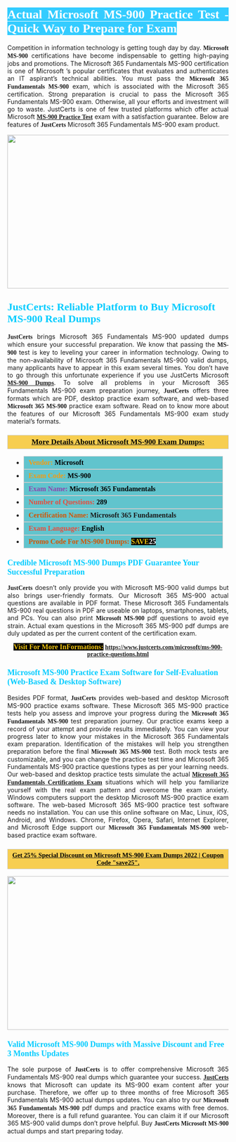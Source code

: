 <h1 style="text-align: justify;"><span style="color:#ffffff;"><span style="font-family:Georgia,serif;"><strong><span style="background-color:#33ccff;">Actual Microsoft MS-900 Practice Test - Quick Way to Prepare for Exam</span></strong></span></span></h1>

<p style="text-align: justify;">Competition in information technology is getting tough day by day. <span style="font-family:Georgia,serif;"><strong>Microsoft MS-900</strong></span> certifications have become indispensable to getting high-paying jobs and promotions. The Microsoft 365 Fundamentals MS-900 certification is one of Microsoft ’s popular certificates that evaluates and authenticates an IT aspirant’s technical abilities. You must pass the <span style="font-family:Georgia,serif;"><strong>Microsoft 365 Fundamentals MS-900</strong></span> exam, which is associated with the Microsoft 365 certification. Strong preparation is crucial to pass the Microsoft 365 Fundamentals MS-900 exam. Otherwise, all your efforts and investment will go to waste. JustCerts is one of few trusted platforms which offer actual Microsoft <span style="font-size:14px;"><span style="font-family:Georgia,serif;"><strong><a href="https://www.justcerts.com/microsoft/ms-900-practice-questions.html">MS-900 Practice Test</a></strong></span></span> exam with a satisfaction guarantee. Below are features of <span style="font-size:14px;"><span style="font-family:Georgia,serif;"><strong>JustCerts</strong></span></span> Microsoft 365 Fundamentals MS-900 exam product.</p>

<p style="text-align: center;"><a href="https://www.justcerts.com/microsoft/ms-900-practice-questions.html"><img alt="" src="https://i.imgur.com/tWVNC2Y.jpg" style="width: 720px; height: 350px;" /></a></p>

<h2 style="margin-right:0in; margin-left:0in"><span style="color:#00ccff;"><span style="font-family:Georgia,serif;"><strong><span style="font-size:18pt">JustCerts: Reliable Platform to Buy Microsoft MS-900 Real Dumps</span></strong></span></span></h2>

<p style="text-align: justify;"><span style="font-size:14px;"><span style="font-family:Georgia,serif;"><strong>JustCerts</strong></span></span> brings Microsoft 365 Fundamentals MS-900 updated dumps which ensure your successful preparation. We know that passing the <span style="font-family:Georgia,serif;"><strong>MS-900 </strong></span> test is key to leveling your career in information technology. Owing to the non-availability of Microsoft 365 Fundamentals MS-900 valid dumps, many applicants have to appear in this exam several times. You don’t have to go through this unfortunate experience if you use JustCerts Microsoft <a href="https://www.justcerts.com/microsoft/ms-900-practice-questions.html"><span style="font-family:Georgia,serif;"><strong>MS-900 Dumps</strong></span></a>. To solve all problems in your Microsoft 365 Fundamentals MS-900 exam preparation journey, <strong><span style="font-size:14px;"><span style="font-family:Georgia,serif;">JustCerts</span></span></strong> offers three formats which are PDF, desktop practice exam software, and web-based <span style="font-family:Georgia,serif;"><strong>Microsoft 365 MS-900</strong></span> practice exam software. Read on to know more about the features of our Microsoft 365 Fundamentals MS-900 exam study material’s formats.</p>

<h3 style="background: #f7ce50; border: 1px solid rgb(204, 204, 204); padding: 5px 10px; text-align: center;"><span style="font-family:Georgia,serif;"><u><u><span style="color:#000000;"><span style="font-size:11pt"><span style="line-height:normal"><b><span style="font-size:13.0pt"><span cambria="">More Details About Microsoft MS-900 Exam Dumps:</span></span></b></span></span></span></u></u></span></h3>

<ul>
	<li style="margin:0cm 10pt">
	<div style="background:#61c4cd; border: 1px solid rgb(204, 204, 204); padding: 5px 10px; text-align: justify;"><span style="font-family:Georgia,serif;"><span style="font-size:11pt"><span style="line-height:normal"><b><span style="font-size:12.0pt"><span new="" roman="" times=""><span style="color:#f39c12;">Vendor:</span> <span style="color:#000000;">Microsoft</span></span></span></b></span></span></span></div>
	</li>
	<li style="margin:0cm 10pt">
	<div style="background: #61c4cd; border: 1px solid rgb(204, 204, 204); padding: 5px 10px; text-align: justify;"><span style="font-family:Georgia,serif;"><span style="font-size:11pt"><span style="line-height:normal"><b><span style="font-size:12.0pt"><span new="" roman="" times=""><span style="color:#f39c12;">Exam Code:</span> <span style="color:#000000;">MS-900</span></span></span></b></span></span></span></div>
	</li>
	<li style="margin:0cm 10pt">
	<div style="background: #61c4cd; border: 1px solid rgb(204, 204, 204); padding: 5px 10px; text-align: justify;"><span style="font-family:Georgia,serif;"><span style="font-size:11pt"><span style="line-height:normal"><b><span style="font-size:12.0pt"><span new="" roman="" times=""><span style="color:#8e44ad;">Exam Name:</span> <span style="color:#000000;">Microsoft 365 Fundamentals</span></span></span></b></span></span></span></div>
	</li>
	<li style="margin:0cm 10pt">
	<div style="background: #61c4cd; border: 1px solid rgb(204, 204, 204); padding: 5px 10px;"><span style="font-family:Georgia,serif;"><span style="font-size:11pt"><span style="line-height:normal"><b><span style="font-size:12.0pt"><span new="" roman="" times=""><span style="color:#e74c3c;">Number of Questions:</span><span style="color:#000000;"><span style="color:#f1c40f;"> </span>289</span></span></span></b></span></span></span></div>
	</li>
	<li style="margin:0cm 10pt">
	<div style="background: #61c4cd; border: 1px solid rgb(204, 204, 204); padding: 5px 10px; text-align: justify;"><span style="font-family:Georgia,serif;"><span style="font-size:11pt"><span style="line-height:normal"><b><span style="font-size:12.0pt"><span new="" roman="" times=""><span style="color:#d35400;">Certification Name:</span> Microsoft 365 Fundamentals</span></span></b></span></span></span></div>
	</li>
	<li style="margin:0cm 10pt">
	<div style="background: #61c4cd; border: 1px solid rgb(204, 204, 204); padding: 5px 10px; text-align: justify;"><span style="font-family:Georgia,serif;"><span style="font-size:11pt"><span style="line-height:normal"><b><span style="font-size:12.0pt"><span new="" roman="" times=""><span style="color:#e74c3c;">Exam Language:</span> <span style="color:#000000;">English</span></span></span></b></span></span></span></div>
	</li>
	<li style="margin:0cm 10pt">
	<div style="background: #61c4cd; border: 1px solid rgb(204, 204, 204); padding: 5px 10px;"><span style="font-family:Georgia,serif;"><span style="font-size:11pt"><span style="line-height:normal"><b><span style="font-size:12.0pt"><span new="" roman="" times=""><span style="color:#d35400;">Promo Code For MS-900 Dumps:</span><span style="color:#f1c40f;"> <span style="background-color:#000000;">SAVE</span></span><span style="color:#ffffff;"><span style="background-color:#000000;">25</span></span></span></span></b></span></span></span></div>
	</li>
</ul>

<h3 style="margin-right:0in; margin-left:0in"><span style="color:#00ccff;"><span style="font-family:Georgia,serif;"><strong><span style="font-size:13.5pt">Credible Microsoft MS-900 Dumps PDF Guarantee Your Successful Preparation</span></strong></span></span></h3>

<p style="text-align: justify;"><span style="font-size:14px;"><span style="font-family:Georgia,serif;"><strong>JustCerts</strong></span></span> doesn’t only provide you with Microsoft MS-900 valid dumps but also brings user-friendly formats. Our Microsoft 365 MS-900 actual questions are available in PDF format. These Microsoft 365 Fundamentals MS-900 real questions in PDF are useable on laptops, smartphones, tablets, and PCs. You can also print <span style="font-family:Georgia,serif;"><strong>Microsoft MS-900</strong></span> pdf questions to avoid eye strain. Actual exam questions in the Microsoft 365 MS-900 pdf dumps are duly updated as per the current content of the certification exam.</p>

<p style="text-align: center;"><span style="font-family:Georgia,serif;"><strong><span style="font-size:16px;"><span style="color:#f1c40f;"><span style="background-color:#000000;">Visit For More InFormations:</span></span></span> <a href="https://www.justcerts.com/microsoft/ms-900-practice-questions.html">https://www.justcerts.com/microsoft/ms-900-practice-questions.html</a></strong></span></p>

<h3 style="margin-right:0in; margin-left:0in"><span style="color:#00ccff;"><span style="font-family:Georgia,serif;"><strong><span style="font-size:13.5pt">Microsoft MS-900 Practice Exam Software for Self-Evaluation (Web-Based & Desktop Software)</span></strong></span></span></h3>

<p style="text-align: justify;">Besides PDF format, <span style="font-size:14px;"><span style="font-family:Georgia,serif;"><strong>JustCerts</strong></span></span> provides web-based and desktop Microsoft MS-900 practice exams software. These Microsoft 365 MS-900 practice tests help you assess and improve your progress during the <span style="font-family:Georgia,serif;"><strong>Microsoft 365 Fundamentals MS-900</strong></span> test preparation journey. Our practice exams keep a record of your attempt and provide results immediately. You can view your progress later to know your mistakes in the Microsoft 365 Fundamentals exam preparation. Identification of the mistakes will help you strengthen preparation before the final <span style="font-family:Georgia,serif;"><strong>Microsoft 365 MS-900</strong></span> test. Both mock tests are customizable, and you can change the practice test time and Microsoft 365 Fundamentals MS-900 practice questions types as per your learning needs. Our web-based and desktop practice tests simulate the actual <a href="https://www.justcerts.com/microsoft/microsoft-365-certification-exams.html"><span style="font-family:Georgia,serif;"><strong>Microsoft 365 Fundamentals Certifications Exam</strong></span></a> situations which will help you familiarize yourself with the real exam pattern and overcome the exam anxiety. Windows computers support the desktop Microsoft MS-900 practice exam software. The web-based Microsoft 365 MS-900 practice test software needs no installation. You can use this online software on Mac, Linux, iOS, Android, and Windows. Chrome, Firefox, Opera, Safari, Internet Explorer, and Microsoft Edge support our <span style="font-family:Georgia,serif;"><strong>Microsoft 365 Fundamentals MS-900</strong></span> web-based practice exam software.</p>

<h3 style="background: rgb(247, 206, 80); border: 1px solid rgb(204, 204, 204); padding: 5px 10px; text-align: center;"><span style="font-family:Georgia,serif;"><u><span style="color:#000000;"><span style="font-size:11pt;"><span style="line-height:normal;"><b><span cambria="">Get 25% Special Discount on Microsoft MS-900 Exam Dumps 2022 | Coupon Code "save25".</span></b></span></span></span></u></span></h3>

<p style="text-align: center;"><a href="https://www.justcerts.com/microsoft/ms-900-practice-questions.html"><img alt="" src="https://i.imgur.com/fQyYzMS.jpg" style="width: 720px; height: 350px;" /></a></p>

<h3 style="margin-right:0in; margin-left:0in"><span style="color:#00ccff;"><span style="font-family:Georgia,serif;"><strong><span style="font-size:13.5pt">Valid Microsoft MS-900 Dumps with Massive Discount and Free 3 Months Updates</span></strong></span></span></h3>

<p style="text-align: justify;">The sole purpose of <span style="font-size:14px;"><span style="font-family:Georgia,serif;"><strong>JustCerts</strong></span></span> is to offer comprehensive Microsoft 365 Fundamentals MS-900 real dumps which guarantee your success. <a href="https://www.justcerts.com/"><span style="font-size:14px;"><span style="font-family:Georgia,serif;"><strong>JustCerts</strong></span></span></a> knows that Microsoft can update its MS-900 exam content after your purchase. Therefore, we offer up to three months of free Microsoft 365 Fundamentals MS-900 actual dumps updates. You can also try our <span style="font-family:Georgia,serif;"><strong>Microsoft 365 Fundamentals MS-900</strong></span> pdf dumps and practice exams with free demos. Moreover, there is a full refund guarantee. You can claim it if our Microsoft 365 MS-900 valid dumps don’t prove helpful. Buy <span style="font-family:Georgia,serif;"><strong>JustCerts Microsoft MS-900</strong></span> actual dumps and start preparing today.</p>
